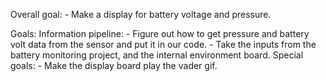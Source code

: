Overall goal:
    - Make a display for battery voltage and pressure.

Goals:
    Information pipeline:
        - Figure out how to get pressure and battery volt data from the sensor
        and put it in our code.
        - Take the inputs from the battery monitoring project, and the
        internal environment board.
Special goals:
    - Make the display board play the vader gif.